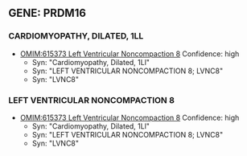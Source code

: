 
## GENE: PRDM16

### CARDIOMYOPATHY, DILATED, 1LL
 * [OMIM:615373 Left Ventricular Noncompaction 8](http://beta.monarchinitiative.org/disease/OMIM:615373) Confidence: high
    * Syn: "Cardiomyopathy, Dilated, 1Ll"
    * Syn: "LEFT VENTRICULAR NONCOMPACTION 8; LVNC8"
    * Syn: "LVNC8"

### LEFT VENTRICULAR NONCOMPACTION 8
 * [OMIM:615373 Left Ventricular Noncompaction 8](http://beta.monarchinitiative.org/disease/OMIM:615373) Confidence: high
    * Syn: "Cardiomyopathy, Dilated, 1Ll"
    * Syn: "LEFT VENTRICULAR NONCOMPACTION 8; LVNC8"
    * Syn: "LVNC8"
